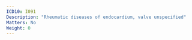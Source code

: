 ```yaml
---
ICD10: I091
Description: "Rheumatic diseases of endocardium, valve unspecified"
Matters: No
Weight: 0
---
```

